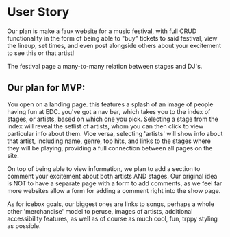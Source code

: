# User Story

Our plan is make a faux website for a music festival, with full CRUD functionality in the form of being able to "buy" tickets to said festival, view the lineup, set times, and even post alongside others about your excitement to see this or that artist!

The festival page a many-to-many relation between stages and DJ's.

## Our plan for MVP:

You open on a landing page. this features a splash of an image of people having fun at EDC. you've got a nav bar, which takes you to the index of stages, or artists, based on which one you pick. Selecting a stage from the index will reveal the setlist of artists, whom you can then click to view particular info about them. Vice versa, selecting 'artists' will show info about that artist, including name, genre, top hits, and links to the stages where they will be playing, providing a full connection between all pages on the site.

On top of being able to view information, we plan to add a section to comment your excitement about both artists AND stages. Our original idea is NOT to have a separate page with a form to add comments, as we feel far more websites allow a form for adding a comment right into the show page. 

As for icebox goals, our biggest ones are links to songs, perhaps a whole other 'merchandise' model to peruse, images of artists, additional accessibility features, as well as of course as much cool, fun, trppy styling as possible.